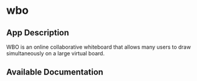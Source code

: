 # wbo

## App Description

WBO is an online collaborative whiteboard that allows many users to draw simultaneously on a large virtual board.

## Available Documentation

